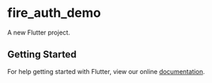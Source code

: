 # fire_auth_demo

A new Flutter project.

## Getting Started

For help getting started with Flutter, view our online
[documentation](http://flutter.io/).
